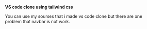 **VS code clone using tailwind css**

You can use my sourses that i made vs code clone
but there are one problem that navbar is not work.
